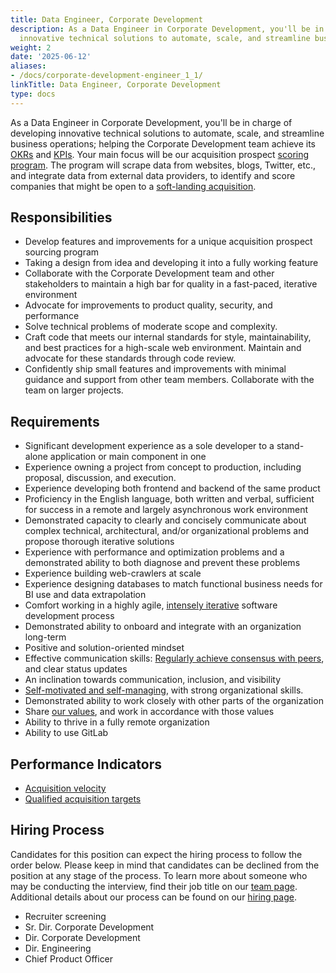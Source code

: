 ```yaml
---
title: Data Engineer, Corporate Development
description: As a Data Engineer in Corporate Development, you'll be in charge of developing
  innovative technical solutions to automate, scale, and streamline business operations
weight: 2
date: '2025-06-12'
aliases:
- /docs/corporate-development-engineer_1_1/
linkTitle: Data Engineer, Corporate Development
type: docs
---
```


As a Data Engineer in Corporate Development, you'll be in charge of developing
innovative technical solutions to automate, scale, and streamline business
operations; helping the Corporate Development team achieve its
[OKRs](/handbook/company/okrs/) and [KPIs](/handbook/company/kpis/). Your main focus will be
our acquisition prospect
[scoring program](https://gitlab.com/gitlab-com/corporate-development/issues/1).
The program will scrape data from websites, blogs, Twitter, etc., and integrate
data from external data providers, to identify and score companies that might be
open to a [soft-landing acquisition](https://about.gitlab.com/blog/2019/07/30/gitlab-acquisitions/).

## Responsibilities

- Develop features and improvements for a unique acquisition prospect sourcing program
- Taking a design from idea and developing it into a fully working feature
- Collaborate with the Corporate Development team and other stakeholders to maintain a high bar for quality in a fast-paced, iterative environment
- Advocate for improvements to product quality, security, and performance
- Solve technical problems of moderate scope and complexity.
- Craft code that meets our internal standards for style, maintainability, and best practices for a high-scale web environment. Maintain and advocate for these standards through code review.
- Confidently ship small features and improvements with minimal guidance and support from other team members. Collaborate with the team on larger projects.

## Requirements

- Significant development experience as a sole developer to a stand-alone application or main component in one
- Experience owning a project from concept to production, including proposal, discussion, and execution.
- Experience developing both frontend and backend of the same product
- Proficiency in the English language, both written and verbal, sufficient for success in a remote and largely asynchronous work environment
- Demonstrated capacity to clearly and concisely communicate about complex technical, architectural, and/or organizational problems and propose thorough iterative solutions
- Experience with performance and optimization problems and a demonstrated ability to both diagnose and prevent these problems
- Experience building web-crawlers at scale
- Experience designing databases to match functional business needs for BI use and data extrapolation
- Comfort working in a highly agile, [intensely iterative](/handbook/values/#iteration) software development process
- Demonstrated ability to onboard and integrate with an organization long-term
- Positive and solution-oriented mindset
- Effective communication skills: [Regularly achieve consensus with peers](/handbook/values/#collaboration), and clear status updates
- An inclination towards communication, inclusion, and visibility
- [Self-motivated and self-managing](/handbook/values/#efficiency), with strong organizational skills.
- Demonstrated ability to work closely with other parts of the organization
- Share [our values](/handbook/values/), and work in accordance with those values
- Ability to thrive in a fully remote organization
- Ability to use GitLab

## Performance Indicators

- [Acquisition velocity](/handbook/product/performance-indicators/)
- [Qualified acquisition targets](/handbook/product/performance-indicators/)

## Hiring Process

Candidates for this position can expect the hiring process to follow the order below. Please keep in mind that candidates can be declined from the position at any stage of the process. To learn more about someone who may be conducting the interview, find their job title on our [team page](/handbook/company/team/).
Additional details about our process can be found on our [hiring page](/handbook/hiring/).

- Recruiter screening
- Sr. Dir. Corporate Development
- Dir. Corporate Development
- Dir. Engineering
- Chief Product Officer
